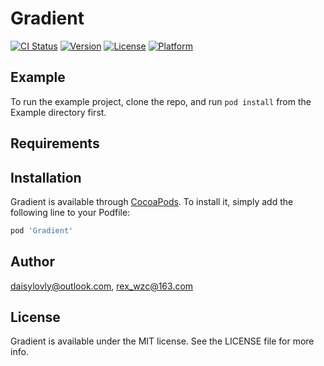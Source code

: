 # Gradient

[![CI Status](https://img.shields.io/travis/daisylovly@outlook.com/Gradient.svg?style=flat)](https://travis-ci.org/daisylovly@outlook.com/Gradient)
[![Version](https://img.shields.io/cocoapods/v/Gradient.svg?style=flat)](https://cocoapods.org/pods/Gradient)
[![License](https://img.shields.io/cocoapods/l/Gradient.svg?style=flat)](https://cocoapods.org/pods/Gradient)
[![Platform](https://img.shields.io/cocoapods/p/Gradient.svg?style=flat)](https://cocoapods.org/pods/Gradient)

## Example

To run the example project, clone the repo, and run `pod install` from the Example directory first.

## Requirements

## Installation

Gradient is available through [CocoaPods](https://cocoapods.org). To install
it, simply add the following line to your Podfile:

```ruby
pod 'Gradient'
```

## Author

daisylovly@outlook.com, rex_wzc@163.com

## License

Gradient is available under the MIT license. See the LICENSE file for more info.
